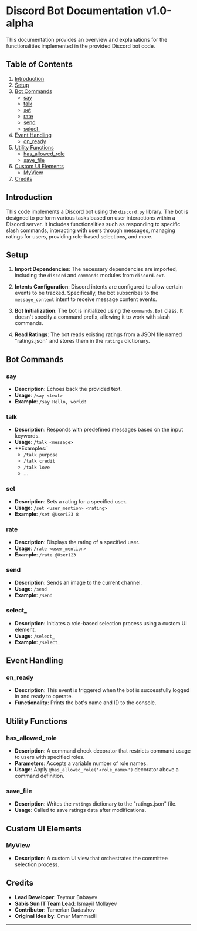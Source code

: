 

# Discord Bot Documentation v1.0-alpha

This documentation provides an overview and explanations for the functionalities implemented in the provided Discord bot code.

## Table of Contents

1. [Introduction](#introduction)
2. [Setup](#setup)
3. [Bot Commands](#bot-commands)
   - [say](#say)
   - [talk](#talk)
   - [set](#set)
   - [rate](#rate)
   - [send](#send)
   - [select_](#select_)
4. [Event Handling](#event-handling)
   - [on_ready](#on_ready)
5. [Utility Functions](#utility-functions)
   - [has_allowed_role](#has_allowed_role)
   - [save_file](#save_file)
6. [Custom UI Elements](#custom-ui-elements)
   - [MyView](#myview)
7. [Credits](#credits)

## Introduction

This code implements a Discord bot using the `discord.py` library. The bot is designed to perform various tasks based on user interactions within a Discord server. It includes functionalities such as responding to specific slash commands, interacting with users through messages, managing ratings for users, providing role-based selections, and more.

## Setup

1. **Import Dependencies**: The necessary dependencies are imported, including the `discord` and `commands` modules from `discord.ext`.

2. **Intents Configuration**: Discord intents are configured to allow certain events to be tracked. Specifically, the bot subscribes to the `message_content` intent to receive message content events.

3. **Bot Initialization**: The bot is initialized using the `commands.Bot` class. It doesn't specify a command prefix, allowing it to work with slash commands.

4. **Read Ratings**: The bot reads existing ratings from a JSON file named "ratings.json" and stores them in the `ratings` dictionary.

## Bot Commands

### say

- **Description**: Echoes back the provided text.
- **Usage**: `/say <text>`
- **Example**: `/say Hello, world!`

### talk

- **Description**: Responds with predefined messages based on the input keywords.
- **Usage**: `/talk <message>`
- **Examples:`
   - `/talk purpose`
   - `/talk credit`
   - `/talk love`
   - ...

### set

- **Description**: Sets a rating for a specified user.
- **Usage**: `/set <user_mention> <rating>`
- **Example**: `/set @User123 8`

### rate

- **Description**: Displays the rating of a specified user.
- **Usage**: `/rate <user_mention>`
- **Example**: `/rate @User123`

### send

- **Description**: Sends an image to the current channel.
- **Usage**: `/send`
- **Example**: `/send`

### select_

- **Description**: Initiates a role-based selection process using a custom UI element.
- **Usage**: `/select_`
- **Example**: `/select_`

## Event Handling

### on_ready

- **Description**: This event is triggered when the bot is successfully logged in and ready to operate.
- **Functionality**: Prints the bot's name and ID to the console.

## Utility Functions

### has_allowed_role

- **Description**: A command check decorator that restricts command usage to users with specified roles.
- **Parameters**: Accepts a variable number of role names.
- **Usage**: Apply `@has_allowed_role('<role_name>')` decorator above a command definition.

### save_file

- **Description**: Writes the `ratings` dictionary to the "ratings.json" file.
- **Usage**: Called to save ratings data after modifications.

## Custom UI Elements

### MyView

- **Description**: A custom UI view that orchestrates the committee selection process.

## Credits

- **Lead Developer**: Teymur Babayev
- **Sabis Sun IT Team Lead**: Ismayil Mollayev
- **Contributor**: Tamerlan Dadashov
- **Original Idea by**: Omar Mammadli

---
